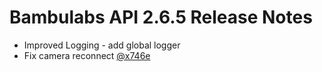 Bambulabs API 2.6.5 Release Notes
=================================

* Improved Logging - add global logger
* Fix camera reconnect [@x746e](https://github.com/x746e)
